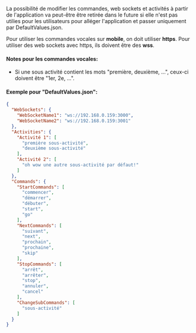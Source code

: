 La possibilité de modifier les commandes, web sockets et activités à partir de l'application va peut-être être retirée
dans le future si elle n'est pas utilies pour les utilisateurs pour alléger l'application et passer uniquement par
DefaultValues.json.

Pour utiliser les commandes vocales sur **mobile**, on doit utiliser **https**. Pour utiliser des web sockets avec https, 
ils doivent être des **wss**.

#### **Notes pour les commandes vocales:**
- Si une sous activité contient les mots "première, deuxième, ...", ceux-ci doivent être "1er, 2e, ...".

#### **Exemple pour "DefaultValues.json":**
```json
{
  "WebSockets": {
    "WebSocketName1": "ws://192.168.0.159:3000",
    "WebSocketName2": "ws://192.168.0.159:3001"
  },
  "Activities": {
    "Activité 1": [
      "première sous-activité",
      "deuxième sous-activité"
    ],
    "Activité 2": [
      "oh wow une autre sous-activité par défaut!"
    ]
  },
  "Commands": {
    "StartCommands": [
      "commencer",
      "démarrer",
      "débuter",
      "start",
      "go"
    ],
    "NextCommands": [
      "suivant",
      "next",
      "prochain",
      "prochaine",
      "skip"
    ],
    "StopCommands": [
      "arrêt",
      "arrêter",
      "stop",
      "annuler",
      "cancel"
    ],
    "ChangeSubCommands": [
      "sous-activité"
    ]
  }
}
```
